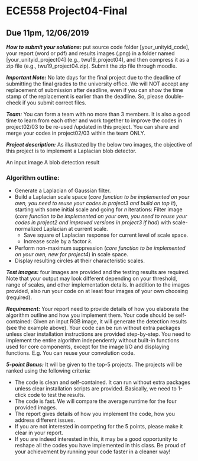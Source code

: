 # ECE558 Project04-Final

## Due 11pm, 12/06/2019

***How to submit your solutions:*** put source code folder [your_unityid_code], your report (word or
pdf) and results images (.png) in a folder named [your_unityid_project04] (e.g.,
twu19_project04), and then compress it as a zip file (e.g., twu19_project04.zip). Submit the zip
file through moodle.

***Important Note:*** No late days for the final project due to the deadline of
submitting the final grades to the university office. We will NOT accept any
replacement of submission after deadline, even if you can show the time stamp of
the replacement is earlier than the deadline. So, please double-check if you
submit correct files.

***Team:*** You can form a team with no more than 3 members. It is also a good time
to learn from each other and work together to improve the codes in project02/03 to
be re-used /updated in this project. You can share and merge your codes in
project02/03 within the team ONLY.

***Project description:*** As illustrated by the below two images, the objective of this project is to
implement a Laplacian blob detector.

An input image A blob detection result

### Algorithm outline:
* Generate a Laplacian of Gaussian filter.
* Build a Laplacian scale space (*core function to be implemented on your own, you need to*
*reuse your codes in project3 and build on top it*), starting with some initial scale and going
for 𝑛 iterations:
Filter image (*core function to be implemented on your own, you need to reuse your
codes in project2 and improved versions in project3 if had*) with scale-normalized
Laplacian at current scale.
  * Save square of Laplacian response for current level of scale space.
  * Increase scale by a factor 𝑘.
* Perform non-maximum suppression (*core function to be implemented on your own, new*
*for project4*) in scale space.
* Display resulting circles at their characteristic scales.

***Test images:*** four images are provided and the testing results are required. Note that your
output may look different depending on your threshold, range of scales, and other implementation
details. In addition to the images provided, also run your code on at least four images of your
own choosing (required).

***Requirement:*** Your report need to provide details of how you elaborate the algorithm outline and
how you implement them. Your code should be self-contained: Given an input RGB image, it will
generate the detection results (see the example above). Your code can be run without extra
packages unless clear installation instructions are provided step-by-step. You need to implement
the entire algorithm independently without built-in functions used for core components, except for
the image I/O and displaying functions. E.g. You can reuse your convolution code.

***5-point Bonus:*** It will be given to the top-5 projects. The projects will be ranked using the
following criteria:
* The code is clean and self-contained. It can run without extra packages unless clear
installation scripts are provided. Basically, we need to 1-click code to test the results.
* The code is fast. We will compare the average runtime for the four provided images.
* The report gives details of how you implement the code, how you address different issues.
* If you are not interested in competing for the 5 points, please make it clear in your report.
* If you are indeed interested in this, it may be a good opportunity to reshape all the codes
you have implemented in this class. Be proud of your achievement by running your code
faster in a cleaner way!
